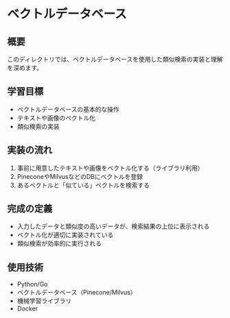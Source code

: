 # ベクトルデータベース

## 概要
このディレクトリでは、ベクトルデータベースを使用した類似検索の実装と理解を深めます。

## 学習目標
- ベクトルデータベースの基本的な操作
- テキストや画像のベクトル化
- 類似検索の実装

## 実装の流れ
1. 事前に用意したテキストや画像をベクトル化する（ライブラリ利用）
2. PineconeやMilvusなどのDBにベクトルを登録
3. あるベクトルと「似ている」ベクトルを検索する

## 完成の定義
- 入力したデータと類似度の高いデータが、検索結果の上位に表示される
- ベクトル化が適切に実装されている
- 類似検索が効率的に実行される

## 使用技術
- Python/Go
- ベクトルデータベース（Pinecone/Milvus）
- 機械学習ライブラリ
- Docker 
